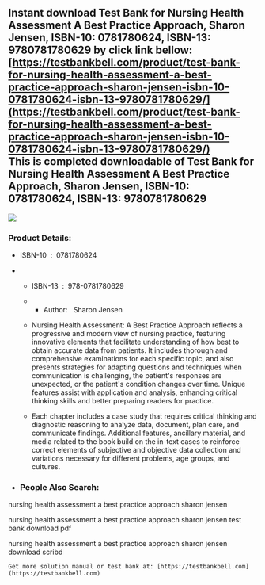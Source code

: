 Instant download **Test Bank for Nursing Health Assessment A Best Practice Approach, Sharon Jensen, ISBN-10: 0781780624, ISBN-13: 9780781780629** by click link bellow:  
[https://testbankbell.com/product/test-bank-for-nursing-health-assessment-a-best-practice-approach-sharon-jensen-isbn-10-0781780624-isbn-13-9780781780629/](https://testbankbell.com/product/test-bank-for-nursing-health-assessment-a-best-practice-approach-sharon-jensen-isbn-10-0781780624-isbn-13-9780781780629/)  
This is completed downloadable of Test Bank for Nursing Health Assessment A Best Practice Approach, Sharon Jensen, ISBN-10: 0781780624, ISBN-13: 9780781780629
--------------------------------------------------------------------------------------------------------------------------------------------------------------


![](https://testbankbell.com/wp-content/uploads/2023/05/41mW6RLUcqL.-SY300-1-1.jpg)
### Product Details:


* ISBN-10 ‏ : ‎ 0781780624
* * ISBN-13 ‏ : ‎ 978-0781780629
  * * Author:   Sharon Jensen
   
  * Nursing Health Assessment: A Best Practice Approach reflects a progressive and modern view of nursing practice, featuring innovative elements that facilitate understanding of how best to obtain accurate data from patients. It includes thorough and comprehensive examinations for each specific topic, and also presents strategies for adapting questions and techniques when communication is challenging, the patient's responses are unexpected, or the patient's condition changes over time. Unique features assist with application and analysis, enhancing critical thinking skills and better preparing readers for practice.
 
  * Each chapter includes a case study that requires critical thinking and diagnostic reasoning to analyze data, document, plan care, and communicate findings. Additional features, ancillary material, and media related to the book build on the in-text cases to reinforce correct elements of subjective and objective data collection and variations necessary for different problems, age groups, and cultures.
 
* ### People Also Search:

nursing health assessment a best practice approach sharon jensen

nursing health assessment a best practice approach sharon jensen test bank download pdf

nursing health assessment a best practice approach sharon jensen download scribd


    Get more solution manual or test bank at: [https://testbankbell.com](https://testbankbell.com)
